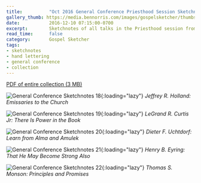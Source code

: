 ```yaml
---
title:          "Oct 2016 General Conference Priesthood Session Sketchnotes"
gallery_thumb: https://media.bennorris.com/images/gospelsketcher/thumbs/oct-16-3-holland.jpg
date:           2016-12-10 07:15:00-0700
excerpt:        Sketchnotes of all talks in the Priesthood session from Oct 2016 LDS General Conference
read_time:      false
category:       Gospel Sketcher
tags:
- sketchnotes
- hand lettering
- general conference
- collection
---
```


[PDF of entire collection (3 MB)](https://media.bennorris.com/images/gospelsketcher/general-conference/oct-2016/oct-2016-general-conference-04-priesthood-sketchnotes.pdf)

![General Conference Sketchnotes 18](https://media.bennorris.com/images/gospelsketcher/general-conference/oct-2016/oct-16-3-holland.jpg){:loading="lazy"}
_Jeffrey R. Holland: Emissaries to the Church_

![General Conference Sketchnotes 19](https://media.bennorris.com/images/gospelsketcher/general-conference/oct-2016/oct-16-3-curtis.jpg){:loading="lazy"}
_LeGrand R. Curtis Jr: There Is Power in the Book_

![General Conference Sketchnotes 20](https://media.bennorris.com/images/gospelsketcher/general-conference/oct-2016/oct-16-3-uchtdorf.jpg){:loading="lazy"}
_Dieter F. Uchtdorf: Learn from Alma and Amulek_

![General Conference Sketchnotes 21](https://media.bennorris.com/images/gospelsketcher/general-conference/oct-2016/oct-16-3-eyring.jpg){:loading="lazy"}
_Henry B. Eyring: That He May Become Strong Also_

![General Conference Sketchnotes 22](https://media.bennorris.com/images/gospelsketcher/general-conference/oct-2016/oct-16-3-monson.jpg){:loading="lazy"}
_Thomas S. Monson: Principles and Promises_
